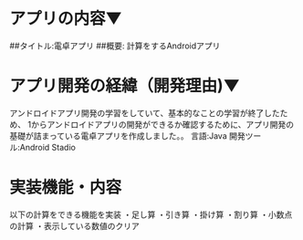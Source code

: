 # アプリの内容▼
##タイトル:電卓アプリ
##概要: 計算をするAndroidアプリ

# アプリ開発の経緯（開発理由)▼
  アンドロイドアプリ開発の学習をしていて、基本的なことの学習が終了したため、
  1からアンドロイドアプリの開発ができるか確認するために、アプリ開発の基礎が詰まっている電卓アプリを作成しました。。
  言語:Java
  開発ツール:Android Stadio

# 実装機能・内容
  以下の計算をできる機能を実装
  ・足し算
  ・引き算
  ・掛け算
  ・割り算
  ・小数点の計算
  ・表示している数値のクリア
  

